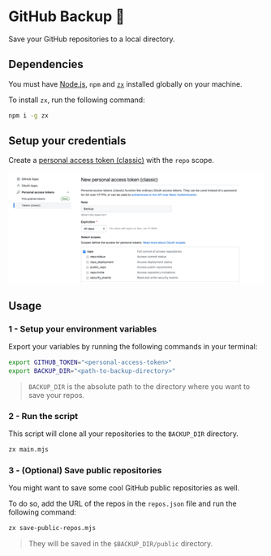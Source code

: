 # GitHub Backup 💾

Save your GitHub repositories to a local directory.

## Dependencies

You must have [Node.js](https://nodejs.org/en), `npm` and [`zx`](https://github.com/google/zx) installed globally on your machine.

To install `zx`, run the following command:

```bash
npm i -g zx
```

## Setup your credentials

Create a [personal access token (classic)](https://github.com/settings/tokens/new) with the `repo` scope.

![](./assets/token.png)

## Usage

### 1 - Setup your environment variables

Export your variables by running the following commands in your terminal:

```bash
export GITHUB_TOKEN="<personal-access-token>"
export BACKUP_DIR="<path-to-backup-directory>"
```

> `BACKUP_DIR` is the absolute path to the directory where you want to save your repos.

### 2 - Run the script

This script will clone all your repositories to the `BACKUP_DIR` directory.

```bash
zx main.mjs
```

### 3 - (Optional) Save public repositories

You might want to save some cool GitHub public repositories as well.

To do so, add the URL of the repos in the `repos.json` file and run the following command:

```bash
zx save-public-repos.mjs
```

> They will be saved in the `$BACKUP_DIR/public` directory.
